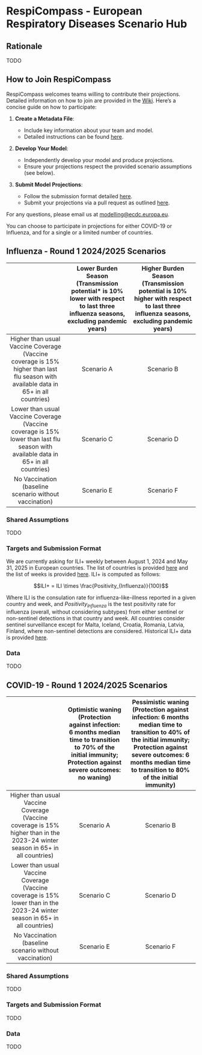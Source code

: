# RespiCompass - European Respiratory Diseases Scenario Hub

## Rationale 
TODO

## How to Join RespiCompass
RespiCompass welcomes teams willing to contribute their projections. Detailed information on how to join are provided in the [Wiki](link). Here’s a concise guide on how to participate:

1. **Create a Metadata File**:
   - Include key information about your team and model.
   - Detailed instructions can be found [here](link).

2. **Develop Your Model**:
   - Independently develop your model and produce projections.
   - Ensure your projections respect the provided scenario assumptions (see below).

3. **Submit Model Projections**:
   - Follow the submission format detailed [here](link).
   - Submit your projections via a pull request as outlined [here](link).

For any questions, please email us at [modelling@ecdc.europa.eu](mailto:modelling@ecdc.europa.eu).

You can choose to participate in projections for either COVID-19 or Influenza, and for a single or a limited number of countries.

## Influenza - Round 1 2024/2025 Scenarios

| | Lower Burden Season (Transmission potential* is 10% lower with respect to last three influenza seasons, excluding pandemic years) | Higher Burden Season (Transmission potential is 10% higher with respect to last three influenza seasons, excluding pandemic years) |
|  :-:|  :-: | :-: |
| Higher than usual Vaccine Coverage (Vaccine coverage is 15% higher than last flu season with available data in 65+ in all countries) | Scenario A | Scenario B |
| Lower than usual Vaccine Coverage (Vaccine coverage is 15% lower than last flu season with available data in 65+ in all countries) | Scenario C | Scenario D |
| No Vaccination (baseline scenario without vaccination) | Scenario E | Scenario F |

### Shared Assumptions
TODO

### Targets and Submission Format
We are currently asking for ILI+ weekly between August 1, 2024 and May 31, 2025 in European countries. The list of countries is provided [here](https://github.com/european-modelling-hubs/RespiCompass/blob/main/supporting-files/locations_iso2_codes.csv) and the list of weeks is provided [here](TODO). ILI+ is computed as follows:

$$ILI+ = ILI \times \frac{Positivity_{Influenza}}{100}$$

Where ILI is the consulation rate for influenza-like-illness reported in a given country and week, and $Positivity_{Influenza}$ is the test positivity rate for influenza (overall, without considering subtypes) from either sentinel or non-sentinel detections in that country and week. All countries consider sentinel surveillance except for Malta, Iceland, Croatia, Romania, Latvia, Finland, where non-sentinel detections are considered. Historical ILI+ data is provided [here](https://github.com/european-modelling-hubs/RespiCompass/blob/main/target-data/influenza/ili_plus.csv).

### Data
TODO

## COVID-19 - Round 1 2024/2025 Scenarios
| | Optimistic waning (Protection against infection: 6 months median time to transition to 70% of the initial immunity; Protection against severe outcomes: no waning) | Pessimistic waning (Protection against infection: 6 months median time to transition to 40% of the initial immunity; Protection against severe outcomes: 6 months median time to transition to 80% of the initial immunity) |
|  :-:|  :-: | :-: |
| Higher than usual Vaccine Coverage (Vaccine coverage is 15% higher than in the 2023-24 winter season in 65+ in all countries) | Scenario A | Scenario B |
| Lower than usual Vaccine Coverage (Vaccine coverage is 15% lower than in the 2023-24 winter season in 65+ in all countries) | Scenario C | Scenario D |
| No Vaccination (baseline scenario without vaccination) | Scenario E | Scenario F |

### Shared Assumptions
TODO

### Targets and Submission Format
TODO

### Data
TODO
